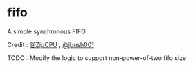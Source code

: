 # fifo
A simple synchronous FIFO

Credit : [@ZipCPU](https://github.com/ZipCPU) , [@jbush001](https://github.com/jbush001) 

TODO : Modify the logic to support non-power-of-two fifo size
